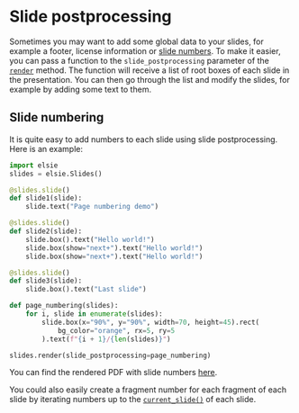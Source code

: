 # Slide postprocessing
Sometimes you may want to add some global data to your slides, for example a footer, license
information or [slide numbers](#slide-numbering). To make it easier, you can pass a function to
the `slide_postprocessing` parameter of the [`render`](elsie.slides.Slides.render) method. The
function will receive a list of root boxes of each slide in the presentation. You can then go
through the list and modify the slides, for example by adding some text to them.

## Slide numbering
It is quite easy to add numbers to each slide using slide postprocessing. Here is an example:
```python
import elsie
slides = elsie.Slides()

@slides.slide()
def slide1(slide):
    slide.text("Page numbering demo")

@slides.slide()
def slide2(slide):
    slide.box().text("Hello world!")
    slide.box(show="next+").text("Hello world!")
    slide.box(show="next+").text("Hello world!")

@slides.slide()
def slide3(slide):
    slide.box().text("Last slide")

def page_numbering(slides):
    for i, slide in enumerate(slides):
        slide.box(x="90%", y="90%", width=70, height=45).rect(
            bg_color="orange", rx=5, ry=5
        ).text(f"{i + 1}/{len(slides)}")

slides.render(slide_postprocessing=page_numbering)
```
You can find the rendered PDF with slide numbers
[here](https://github.com/spirali/elsie/raw/master/examples/page_numbers/page_numbers.pdf).

You could also easily create a fragment number for each fragment of each slide by iterating numbers
up to the [`current_slide()`](elsie.slidecls.Slide.current_step) of each slide.
